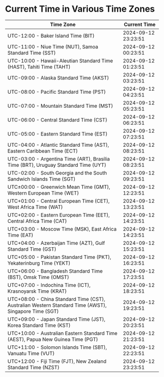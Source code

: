 # Current Time in Various Time Zones

| Time Zone | Current Time |
|-----------|--------------|
| UTC-12:00 - Baker Island Time (BIT) | 2024-09-12 23:23:51 |
| UTC-11:00 - Niue Time (NUT), Samoa Standard Time (SST) | 2024-09-12 00:23:51 |
| UTC-10:00 - Hawaii-Aleutian Standard Time (HAST), Tahiti Time (TAHT) | 2024-09-12 01:23:51 |
| UTC-09:00 - Alaska Standard Time (AKST) | 2024-09-12 03:23:51 |
| UTC-08:00 - Pacific Standard Time (PST) | 2024-09-12 04:23:51 |
| UTC-07:00 - Mountain Standard Time (MST) | 2024-09-12 05:23:51 |
| UTC-06:00 - Central Standard Time (CST) | 2024-09-12 06:23:51 |
| UTC-05:00 - Eastern Standard Time (EST) | 2024-09-12 07:23:51 |
| UTC-04:00 - Atlantic Standard Time (AST), Eastern Caribbean Time (ECT) | 2024-09-12 08:23:51 |
| UTC-03:00 - Argentina Time (ART), Brasília Time (BRT), Uruguay Standard Time (UYT) | 2024-09-12 08:23:51 |
| UTC-02:00 - South Georgia and the South Sandwich Islands Time (SGT) | 2024-09-12 09:23:51 |
| UTC±00:00 - Greenwich Mean Time (GMT), Western European Time (WET) | 2024-09-12 12:23:51 |
| UTC+01:00 - Central European Time (CET), West Africa Time (WAT) | 2024-09-12 13:23:51 |
| UTC+02:00 - Eastern European Time (EET), Central Africa Time (CAT) | 2024-09-12 14:23:51 |
| UTC+03:00 - Moscow Time (MSK), East Africa Time (EAT) | 2024-09-12 14:23:51 |
| UTC+04:00 - Azerbaijan Time (AZT), Gulf Standard Time (GST) | 2024-09-12 15:23:51 |
| UTC+05:00 - Pakistan Standard Time (PKT), Yekaterinburg Time (YEKT) | 2024-09-12 16:23:51 |
| UTC+06:00 - Bangladesh Standard Time (BST), Omsk Time (OMST) | 2024-09-12 17:23:51 |
| UTC+07:00 - Indochina Time (ICT), Krasnoyarsk Time (KRAT) | 2024-09-12 18:23:51 |
| UTC+08:00 - China Standard Time (CST), Australian Western Standard Time (AWST), Singapore Time (SGT) | 2024-09-12 19:23:51 |
| UTC+09:00 - Japan Standard Time (JST), Korea Standard Time (KST) | 2024-09-12 20:23:51 |
| UTC+10:00 - Australian Eastern Standard Time (AEST), Papua New Guinea Time (PGT) | 2024-09-12 21:23:51 |
| UTC+11:00 - Solomon Islands Time (SBT), Vanuatu Time (VUT) | 2024-09-12 22:23:51 |
| UTC+12:00 - Fiji Time (FJT), New Zealand Standard Time (NZST) | 2024-09-12 23:23:51 |
